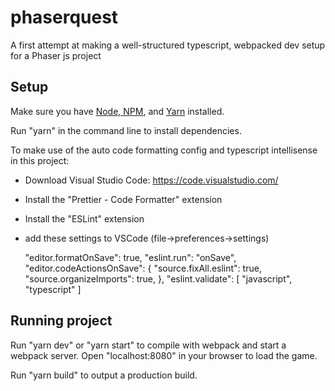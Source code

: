# phaserquest
A first attempt at making a well-structured typescript, webpacked dev setup for a Phaser js project

## Setup
Make sure you have [Node, NPM](https://nodejs.org/en/download/), and [Yarn](https://classic.yarnpkg.com/en/docs/install#windows-stable) installed.

Run "yarn" in the command line to install dependencies.

To make use of the auto code formatting config and typescript intellisense in this project:
- Download Visual Studio Code: https://code.visualstudio.com/
- Install the "Prettier - Code Formatter" extension
- Install the "ESLint" extension
- add these settings to VSCode (file->preferences->settings)

    "editor.formatOnSave": true,
    "eslint.run": "onSave",
    "editor.codeActionsOnSave": {
        "source.fixAll.eslint": true,
        "source.organizeImports": true,
    },
    "eslint.validate": [
        "javascript",
        "typescript"
    ]

## Running project
Run "yarn dev" or "yarn start" to compile with webpack and start a webpack server. Open "localhost:8080" in your browser to load the game.

Run "yarn build" to output a production build.
